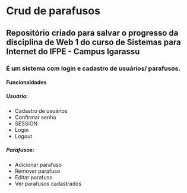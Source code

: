 # Crud de parafusos

## Repositório criado para salvar o progresso da disciplina de Web 1 do curso de Sistemas para Internet do IFPE - Campus Igarassu

### É um sistema com login e cadastro de usuários/ parafusos.

#### Funcionaidades

##### Usuário:

- Cadastro de usuários
- Confirmar senha
- SESSION
- Login
- Logout

##### Parafusos:

- Adicionar parafuso
- Remover parafuso
- Editar parafuso
- Ver parafusos cadastrados



